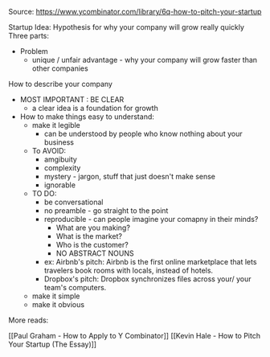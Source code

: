 Source: https://www.ycombinator.com/library/6q-how-to-pitch-your-startup

Startup Idea: Hypothesis for why your company will grow really quickly
Three parts:
- Problem
	- unique / unfair advantage - why your company will grow faster than other companies


How to describe your company
- MOST IMPORTANT : BE CLEAR
	- a clear idea is a foundation for growth
- How to make things easy to understand:
	- make it legible
		- can be understood by people who know nothing about your business
	- To AVOID:
		- amgibuity
		- complexity
		- mystery - jargon, stuff that just doesn't make sense 
		- ignorable
	- TO DO:
		- be conversational
		- no preamble - go straight to the point
		- reproducible - can people imagine your comapny in their minds?
			- What are you making?
			- What is the market?
			- Who is the customer?
			- NO ABSTRACT NOUNS
		- ex: Airbnb's pitch: Airbnb is the first online marketplace that lets travelers book rooms with locals, instead of hotels.
		- Dropbox's pitch: Dropbox synchronizes files across your/ your team's computers. 
	- make it simple 
	- make it obvious


More reads:

[[Paul Graham - How to Apply to Y Combinator]]
[[Kevin Hale - How to Pitch Your Startup (The Essay)]]